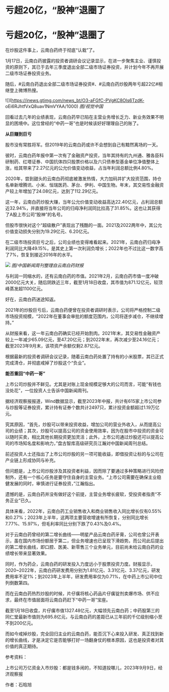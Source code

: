 # 亏超20亿，“股神”退圈了

# 亏超20亿，“股神”退圈了

在炒股这件事上，云南白药终于彻底“认栽”了。

1月17日，云南白药披露的投资者调研会议记录显示，在进一步聚焦主业、谨慎投资的原则下，其已于去年三季度退出全部二级市场证券投资，并计划今年不再开展二级市场证券投资业务。

随后，#云南白药退出全部二级市场证券投资#、#云南白药炒股两年亏超22亿#相继登上微博热搜。

![](https://inews.gtimg.com/news_bt/O3-aFGfC-PVgKC8Ols6TzdK-
oEi6RJhtfVxQ8uav1NmVYAA/1000) _图/视觉中国_

回看过去几年的业绩表现，云南白药早已陷在主营业务增长乏力、新业务效果不明显的困境中。这位曾经的“中药一哥”也是时候该好好理理自己的账了。

**从巨赚到巨亏**

股市没有常胜将军。但2019年的云南白药或许不会想到自己有黯然离场的一天。

彼时，云南白药年报中第一次有了金融资产投资，当年其持有的九州通、雅各臣科研制药、红塔证券、中国抗体四只股票价格以及六只债券型基金单位净值整体上涨，给其带来了2.27亿元的公允价值变动收益，占当年利润总额比例4.80%。

2020年，尝到甜头的云南白药彻底被激发热情，大力加码并扩大投资范围，持仓名单新增腾讯、小米、恒瑞医药、茅台、伊利、中国生物。年末，其交易性金融资产较上年增加了24.08亿元，达到了112.29亿元。

这一年，云南白药炒股大赚，当年公允价值变动收益高达22.40亿元，占利润总额近32.94%，并直接将当年公司的归母净利润同比拉高了31.85%。这也让其获得了A股上市公司“股神”的名号。

但股市很快对这个“超级散户”表现出了残酷的一面。2021及2022两年中，其公允价值变动损失分别为19.29亿元、6.20亿元。

在二级市场投资巨亏之后，公司业绩也变得难看起来。2021年，云南白药归母净利润同比大降49.15%，是其史上第一次利润负增长；2022年也不过比这一数字高了7%，恢复到接近2016年的水平。

![](https://inews.gtimg.com/news_bt/O844zy7B2r8gIS2RMsTGD3vO2A3_O1oot2Jcbh5mfVP-4AA/1000)
_图/中国新闻周刊整理自云南白药财报_

与利润一同缩水的，还有云南白药的市值。2021年2月，云南白药市值一度冲破2000亿元大关，随后阴跌近三年，截至1月18日收盘，其市值为871.12亿元，较顶峰蒸发超1100亿元。

好在，云南白药迷途知返。

2021年的炒股巨亏后，云南白药便曾在投资者调研时表示，公司将严格控制二级市场投资规模，“2022年在董事会审批的额度范围内，公司将逐步减仓，不继续增持。”

从财报来看，这一年云南白药确实已经开始割肉。2021年末，其交易性金融资产较上一年减少65.09亿元，至47.20亿元；到2022年末，再次减少至24.16亿元；截至2023年9月末，该项资产余额仅剩2.87亿元。

根据最新的投资者调研会议记录，随着云南白药处置了持有的小米股票，其已正式完成清仓，并彻底戒掉了炒股这个“负业”。

**能否重回“中药一哥”**

上市公司炒股并不鲜见。尤其是对账上现金规模足够大的公司而言，可能“有钱也没处花”，一位投资人士告诉中国新闻周刊。

据经济观察报报道，Wind数据显示，截至2023年中报，共计有615家上市公司参与炒股等证券投资，累计持有证券个数共计2497只，累计投资金额超过1.19万亿元。

究其原因，“首先，炒股可以带来投资收益，增加公司的营业外收入，从而提高公司的业绩；其次，炒股可以提高公司的资金使用效率，因为在股市中投资的资金可以随时买卖，相比其他长期投资更加灵活；此外，上市公司通过炒股还可以提高公司的市场知名度和影响力，”盘古智库高级研究员江瀚对中国新闻周刊总结。

前述投资人士还指出了上市公司炒股的另一项可能收益，即借投资让标的与公司在产业链上形成协同与补充。

但问题是，上市公司炒股涉及其投资者利益，因而除了要通过多种策略进行风险控制外，还有一个核心任务是要守住自身的主营业务。“上市公司需要在确保主业稳健发展的同时，审慎进行证券投资，”江瀚指出。

遗憾的是，云南白药并没有做好这个前提，主营业务增长疲软，受投资者指责“不务正业”已久。

具体来看，2022年，云南白药工业销售收入和商业销售收入同比增长仅有0.55%和0.27%；2023年上半年，这两项主要营收增速有所恢复，分别同比增长7.77%、15.97%，但毛利率同比分别下跌了0.43%及0.4%。

对于云南白药曾经的第二增长曲线——明星产品云南白药牙膏，公司也曾公开表示，虽在国内市场份额居于第二，但业务增速也已呈现下滑趋势。而公司此后提出的第二增长曲线，即口腔、医美、新零售三个业务单元，目前尚未给云南白药的业绩增长带来显著效果。

同时，作为药企，云南白药的研发投入力度远小于股票投资力度。财报显示，2020~2022年，云南白药研发费用分别为1.81亿元、3.31亿元、3.37亿元，研发费用率不足1%；到2023年上半年，研发费用率仅为0.71%，在中药上市公司中位列倒数第四。

而在云南白药热烈炒股的时候，片仔癀将核心药品片仔癀锭剂卖爆市场、供不应求，最终在市值层面将云南白药赶下“中药一哥”宝座。

截至1月18日收盘，片仔癀市值1327.48亿元，大幅领先云南白药；中药股第三的同仁堂最新市值则为695.8亿元，与云南白药的差距已从三年前的千亿级别缩小至不到200亿元。

而如今戒掉炒股，完全回归主业的云南白药，能否沉下心来投入研发、真正找到新的增长曲线，才是决定它是否能够打好一场翻身仗的根本原因，这也是投资者对其价值的真正期待。

参考资料：

上市公司万亿资金入市炒股：都是钱多闹的，不知道投哪儿，2023年9月9日，经济观察报

作者：石晗旭


